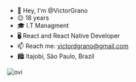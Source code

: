 - 👋 Hey, I'm @VictorGrano
- 😉 18 years
- 🎓 I.T Managment
- 🖥️ React and React Native Developer
- 📫 Reach me: victordgrano@gmail.com
- 🏙  Itajobi, São Paulo, Brazil

<img src="https://github-readme-stats.vercel.app/api/top-langs?username=VictorGrano&show_icons=true&locale=en&layout=compact&theme=chartreuse-dark" alt="ovi" />
<!---
VictorGrano/VictorGrano is a ✨ special ✨ repository because its `README.md` (this file) appears on your GitHub profile.
You can click the Preview link to take a look at your changes.
--->
